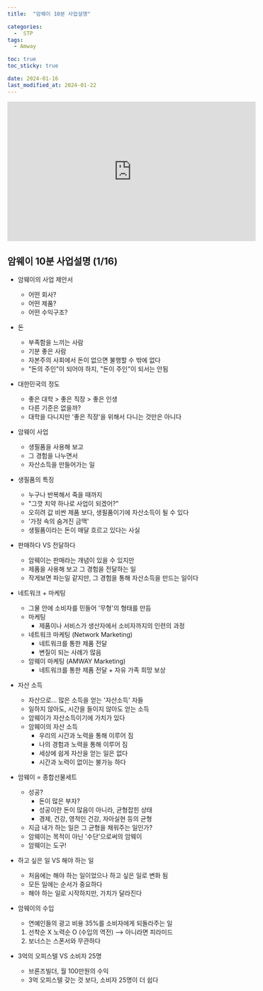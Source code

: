 ```yaml
---
title:  "암웨이 10분 사업설명" 

categories:
  -  STP
tags:
  - Amway

toc: true
toc_sticky: true

date: 2024-01-16
last_modified_at: 2024-01-22
---
```


<iframe width="560" height="315" src="https://www.youtube.com/embed/ZpUhW_Zx6c8?si=JYnBYwwTHZwSAIis" title="YouTube video player" frameborder="0" allow="accelerometer; autoplay; clipboard-write; encrypted-media; gyroscope; picture-in-picture; web-share" allowfullscreen></iframe>



## 암웨이 10분 사업설명 (1/16)

+ 암웨이의 사업 제안서
  - 어떤 회사?
  - 어떤 제품?
  - 어떤 수익구조?

+ 돈
  - 부족함을 느끼는 사람
  - 기분 좋은 사람
  - 자본주의 사회에서 돈이 없으면 불행할 수 밖에 없다
  - "돈의 주인"이 되어야 하지, "돈이 주인"이 되서는 안됨

+ 대한민국의 정도
  - 좋은 대학 > 좋은 직장 > 좋은 인생
  - 다른 기준은 없을까?
  - 대학을 다니지만 '좋은 직장'을 위해서 다니는 것만은 아니다

+ 암웨이 사업
  - 생필품을 사용해 보고
  - 그 경험을 나누면서
  - 자산소득을 만들어가는 일

+ 생필품의 특징
  - 누구나 반복해서 죽을 때까지
  - "그깟 치약 하나로 사업이 되겠어?"
  - 오히려 값 비싼 제품 보다, 생필품이기에 자산소득이 될 수 있다
  - '가정 속의 숨겨진 금맥'
  - 생필품이라는 돈이 매달 흐르고 있다는 사실

+ 판매하다 VS 전달하다
  - 암웨이는 판매라는 개념이 있을 수 있지만
  - 제품을 사용해 보고 그 경험을 전달하는 일
  - 작게보면 파는일 같지만, 그 경험을 통해 자산소득을 만드는 일이다

+ 네트워크 + 마케팅
  - 그물 안에 소비자를 민들어 '무형'의 형태를 만듬
  - 마케팅
    - 제품이나 서비스가 생산자에서 소비자까지의 인련의 과정
  - 네트워크 마케팅 (Network Marketing)
    - 네트워크를 통한 제품 전달
    - 변질이 되는 사례가 많음
  - 암웨이 마케팅 (AMWAY Marketing)
    - 네트워크를 통한 제품 전달 + 자유 가족 희망 보상

+ 자산 소득
  - 자산으로... 많은 소득을 얻는 '자산소득' 자들
  - 일하지 않아도, 시간을 들이지 않아도 얻는 소득
  - 암웨이가 자산소득이기에 가치가 있다
  - 암웨이의 자산 소득
    - 우리의 시간과 노력을 통해 이루어 짐
    - 나의 경험과 노력을 통해 이루어 짐
    - 세상에 쉽게 자산을 얻는 일은 없다
    - 시간과 노력이 없이는 불가능 하다

+ 암웨이 = 종합선물세트
  - 성공?
    - 돈이 많은 부자?
    - 성공이란 돈이 많음이 아니라, 균형잡힌 상태
    - 경제, 건강, 영적인 건강, 자아실현 등의 균형
  - 지금 내가 하는 일은 그 균형을 채워주는 일인가?
  - 암웨이는 목적이 아닌 '수단'으로써의 암웨이
  - 암웨이는 도구!

+ 하고 싶은 일 VS 해야 하는 일
  - 처음에는 해야 하는 일이었으나 하고 싶은 일로 변화 됨
  - 모든 일에는 순서가 중요하다
  - 해야 하는 일로 시작하지만, 가치가 달라진다

+ 암웨이의 수입
  - 연예인들의 광고 비용 35%를 소비자에게 되돌라주는 일
  1. 선착순 X 노력순 O (수입의 역전) --> 아니라면 피라미드
  2. 보너스는 스폰서와 무관하다

+ 3억의 오피스텔 VS 소비자 25명
  - 브론즈빌더, 월 100만원의 수익
  - 3억 오피스텔 갖는 것 보다, 소비자 25명이 더 쉽다
